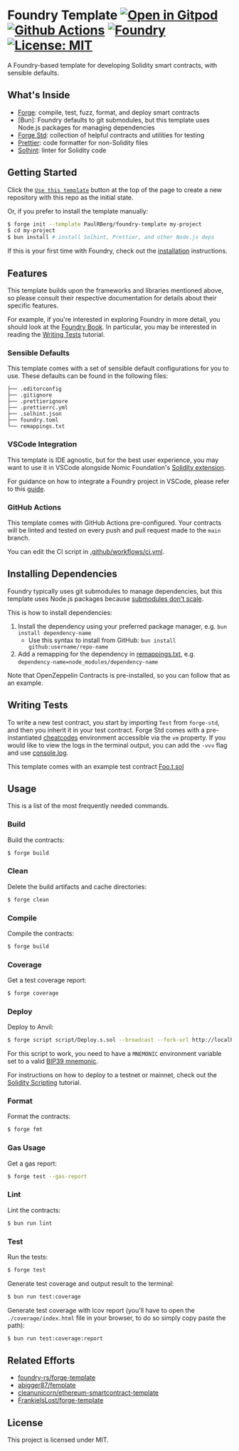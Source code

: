 # Foundry Template [![Open in Gitpod][gitpod-badge]][gitpod] [![Github Actions][gha-badge]][gha] [![Foundry][foundry-badge]][foundry] [![License: MIT][license-badge]][license]

[gitpod]: https://gitpod.io/#https://github.com/kraikov/yo-core
[gitpod-badge]: https://img.shields.io/badge/Gitpod-Open%20in%20Gitpod-FFB45B?logo=gitpod
[gha]: https://github.com/kraikov/yo-core/actions
[gha-badge]: https://github.com/kraikov/yo-core/actions/workflows/ci.yml/badge.svg
[foundry]: https://getfoundry.sh/
[foundry-badge]: https://img.shields.io/badge/Built%20with-Foundry-FFDB1C.svg
[license]: https://opensource.org/licenses/MIT
[license-badge]: https://img.shields.io/badge/License-MIT-blue.svg

A Foundry-based template for developing Solidity smart contracts, with sensible defaults.

## What's Inside

- [Forge](https://github.com/foundry-rs/foundry/blob/master/forge): compile, test, fuzz, format, and deploy smart
  contracts
- [Bun]: Foundry defaults to git submodules, but this template uses Node.js packages for managing dependencies
- [Forge Std](https://github.com/foundry-rs/forge-std): collection of helpful contracts and utilities for testing
- [Prettier](https://github.com/prettier/prettier): code formatter for non-Solidity files
- [Solhint](https://github.com/protofire/solhint): linter for Solidity code

## Getting Started

Click the [`Use this template`](https://github.com/PaulRBerg/foundry-template/generate) button at the top of the page to
create a new repository with this repo as the initial state.

Or, if you prefer to install the template manually:

```sh
$ forge init --template PaulRBerg/foundry-template my-project
$ cd my-project
$ bun install # install Solhint, Prettier, and other Node.js deps
```

If this is your first time with Foundry, check out the
[installation](https://github.com/foundry-rs/foundry#installation) instructions.

## Features

This template builds upon the frameworks and libraries mentioned above, so please consult their respective documentation
for details about their specific features.

For example, if you're interested in exploring Foundry in more detail, you should look at the
[Foundry Book](https://book.getfoundry.sh). In particular, you may be interested in reading the
[Writing Tests](https://book.getfoundry.sh/forge/writing-tests.html) tutorial.

### Sensible Defaults

This template comes with a set of sensible default configurations for you to use. These defaults can be found in the
following files:

```text
├── .editorconfig
├── .gitignore
├── .prettierignore
├── .prettierrc.yml
├── .solhint.json
├── foundry.toml
└── remappings.txt
```

### VSCode Integration

This template is IDE agnostic, but for the best user experience, you may want to use it in VSCode alongside Nomic
Foundation's [Solidity extension](https://marketplace.visualstudio.com/items?itemName=NomicFoundation.hardhat-solidity).

For guidance on how to integrate a Foundry project in VSCode, please refer to this
[guide](https://book.getfoundry.sh/config/vscode).

### GitHub Actions

This template comes with GitHub Actions pre-configured. Your contracts will be linted and tested on every push and pull
request made to the `main` branch.

You can edit the CI script in [.github/workflows/ci.yml](./.github/workflows/ci.yml).

## Installing Dependencies

Foundry typically uses git submodules to manage dependencies, but this template uses Node.js packages because
[submodules don't scale](https://twitter.com/PaulRBerg/status/1736695487057531328).

This is how to install dependencies:

1. Install the dependency using your preferred package manager, e.g. `bun install dependency-name`
   - Use this syntax to install from GitHub: `bun install github:username/repo-name`
2. Add a remapping for the dependency in [remappings.txt](./remappings.txt), e.g.
   `dependency-name=node_modules/dependency-name`

Note that OpenZeppelin Contracts is pre-installed, so you can follow that as an example.

## Writing Tests

To write a new test contract, you start by importing `Test` from `forge-std`, and then you inherit it in your test
contract. Forge Std comes with a pre-instantiated [cheatcodes](https://book.getfoundry.sh/cheatcodes/) environment
accessible via the `vm` property. If you would like to view the logs in the terminal output, you can add the `-vvv` flag
and use [console.log](https://book.getfoundry.sh/faq?highlight=console.log#how-do-i-use-consolelog).

This template comes with an example test contract [Foo.t.sol](./tests/Foo.t.sol)

## Usage

This is a list of the most frequently needed commands.

### Build

Build the contracts:

```sh
$ forge build
```

### Clean

Delete the build artifacts and cache directories:

```sh
$ forge clean
```

### Compile

Compile the contracts:

```sh
$ forge build
```

### Coverage

Get a test coverage report:

```sh
$ forge coverage
```

### Deploy

Deploy to Anvil:

```sh
$ forge script script/Deploy.s.sol --broadcast --fork-url http://localhost:8545
```

For this script to work, you need to have a `MNEMONIC` environment variable set to a valid
[BIP39 mnemonic](https://iancoleman.io/bip39/).

For instructions on how to deploy to a testnet or mainnet, check out the
[Solidity Scripting](https://book.getfoundry.sh/tutorials/solidity-scripting.html) tutorial.

### Format

Format the contracts:

```sh
$ forge fmt
```

### Gas Usage

Get a gas report:

```sh
$ forge test --gas-report
```

### Lint

Lint the contracts:

```sh
$ bun run lint
```

### Test

Run the tests:

```sh
$ forge test
```

Generate test coverage and output result to the terminal:

```sh
$ bun run test:coverage
```

Generate test coverage with lcov report (you'll have to open the `./coverage/index.html` file in your browser, to do so
simply copy paste the path):

```sh
$ bun run test:coverage:report
```

## Related Efforts

- [foundry-rs/forge-template](https://github.com/foundry-rs/forge-template)
- [abigger87/femplate](https://github.com/abigger87/femplate)
- [cleanunicorn/ethereum-smartcontract-template](https://github.com/cleanunicorn/ethereum-smartcontract-template)
- [FrankieIsLost/forge-template](https://github.com/FrankieIsLost/forge-template)

## License

This project is licensed under MIT.

